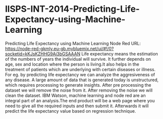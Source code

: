 # llSPS-INT-2014-Predicting-Life-Expectancy-using-Machine-Learning
Predicting Life Expectancy using Machine Learning
Node Red URL: https://node-red-gkmly.eu-gb.mybluemix.net/ui/#!/0?socketid=kKJsKZHHG9Ai3bGSAAAN
Life expectancy means the estimation of the numbers of years the individual will survive. It further depends on age, 
sex and location where the person is living.It also helps in the treatment of patients which are underlying with 
certain diseases or illness. For eg. by predicting life expectancy we can analyze the aggresiveness of any disease.
 A large amount of data that is generated today is unstructured, which requires processing to generate insights. 
 After pre processing the dataset we will remove the noise from it. After removing the noise we will clean the dataset.
IBM Watson, machine learning and node red are an integral part of an analysis.The end product will be a web page where
you need to give all the required inputs and then submit it. Afterwards it will predict the life expectancy value 
based on regression  technique.
